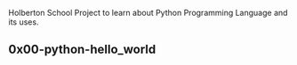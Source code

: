 Holberton School Project to learn about Python Programming Language and its uses.

## 0x00-python-hello_world
